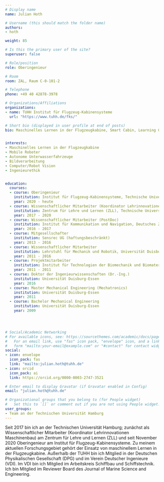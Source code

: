 ```yaml
---
# Display name
name: Julian Hoth

# Username (this should match the folder name)
authors:
- hoth

weight: 85

# Is this the primary user of the site?
superuser: false

# Role/position
role: Oberingenieur

# Room
room: ZAL, Raum C-0-101-2

# Telephone
phone: +49 40 42878-3978

# Organizations/Affiliations
organizations:
- name: TUHH Institut für Flugzeug-Kabinensysteme
  url: "https://www.tuhh.de/fks/"

# Short bio (displayed in user profile at end of posts)
bio: Maschinelles Lernen in der Flugzeugkabine, Smart Cabin, Learning Galley Catering System


interests:
- Maschinelles Lernen in der Flugzeugkabine
- Mobile Roboter
- Autonome Unterwasserfahrzeuge
- Bildverarbeitung
- Computer/Robot Vision
- Ingenieurethik


education:
  courses:
  - course: Oberingenieur
    institution: Institut für Flugzeug-Kabinensysteme, Technische Universität Hamburg
    year: 2020 - heute
  - course: Wissenschaftlicher Mitarbeiter (Koordinator Lehrinnovationen Maschinenbau)
    institution: Zentrum für Lehre und Lernen (ZLL), Technische Universität Hamburg
    year: 2017 - 2020
  - course: Wissenschaftlicher Mitarbeiter (PostDoc)
    institution: Institut für Kommunikation und Navigation, Deutsches Zentrum für Luft- und Raumfahrt (DLR)
    year: 2016 - 2017
  - course: Mitgesellschafter
    institution: Sensrec UG (haftungsbeschränkt)
    year: 2013 - 2016
  - course: Wissenschaftlicher Mitarbeiter
    institution: Lehrstuhl für Mechanik und Robotik, Universität Duisburg-Essen
    year: 2011 - 2016
  - course: Projektmitarbeiter
    institution: Institut für Technologien der Biomechanik und Biomaterialien GmbH
    year: 2011 - 2011
  - course: Doktor der Ingenieurwissenschaften (Dr.-Ing.)
    institution: Universität Duisburg-Essen
    year: 2016
  - course: Master Mechanical Engineering (Mechatronics)
    institution: Universität Duisburg-Essen
    year: 2011
  - course: Bachelor Mechanical Engineering
    institution: Universität Duisburg-Essen
    year: 2009




# Social/Academic Networking
# For available icons, see: https://sourcethemes.com/academic/docs/page-builder/#icons
#   For an email link, use "fas" icon pack, "envelope" icon, and a link in the
#   form "mailto:your-email@example.com" or "#contact" for contact widget.
social:
- icon: envelope
  icon_pack: fas
  link: "mailto:julian.hoth@tuhh.de"
- icon: orcid
  icon_pack: ai
  link: https://orcid.org/0000-0003-2747-3521

# Enter email to display Gravatar (if Gravatar enabled in Config)
email: "julian.hoth@tuhh.de"

# Organizational groups that you belong to (for People widget)
#   Set this to `[]` or comment out if you are not using People widget.
user_groups:
- Team an der Technischen Universität Hamburg
---
```


Seit 2017 bin ich an der Technischen Universität Hamburg; zunächst als Wissenschaftlicher Mitarbeiter (Koordinator Lehrinnovationen Maschinenbau) am Zentrum für Lehre und Lernen (ZLL) und seit November 2020 Oberingenieur am Institut für Flugzeug-Kabinensysteme. Zu meinem aktuellen Forschungsgebiet gehört der Einsatz von maschinellem Lernen in der Flugzeugkabine.
Außerhalb der TUHH bin ich Mitglied in der Deutschen Physikalischen Gesellschaft (DPG) und im Verein Deutscher Ingenieure (VDI). Im VDI bin ich Mitglied im Arbeitskreis Schiffbau und Schiffstechnik. Ich bin Mitglied im Reviewer Board des Journal of Marine Science and Engineering.
